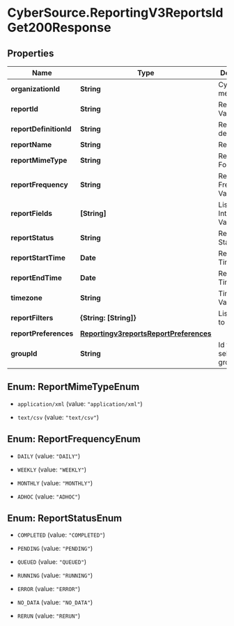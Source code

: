 # CyberSource.ReportingV3ReportsIdGet200Response

## Properties
Name | Type | Description | Notes
------------ | ------------- | ------------- | -------------
**organizationId** | **String** | CyberSource merchant id | [optional] 
**reportId** | **String** | Report ID Value | [optional] 
**reportDefinitionId** | **String** | Report definition Id | [optional] 
**reportName** | **String** | Report Name | [optional] 
**reportMimeType** | **String** | Report Format | [optional] 
**reportFrequency** | **String** | Report Frequency Value | [optional] 
**reportFields** | **[String]** | List of Integer Values | [optional] 
**reportStatus** | **String** | Report Status Value | [optional] 
**reportStartTime** | **Date** | Report Start Time Value | [optional] 
**reportEndTime** | **Date** | Report End Time Value | [optional] 
**timezone** | **String** | Time Zone Value | [optional] 
**reportFilters** | **{String: [String]}** | List of filters to apply | [optional] 
**reportPreferences** | [**Reportingv3reportsReportPreferences**](Reportingv3reportsReportPreferences.md) |  | [optional] 
**groupId** | **String** | Id for selected group. | [optional] 


<a name="ReportMimeTypeEnum"></a>
## Enum: ReportMimeTypeEnum


* `application/xml` (value: `"application/xml"`)

* `text/csv` (value: `"text/csv"`)




<a name="ReportFrequencyEnum"></a>
## Enum: ReportFrequencyEnum


* `DAILY` (value: `"DAILY"`)

* `WEEKLY` (value: `"WEEKLY"`)

* `MONTHLY` (value: `"MONTHLY"`)

* `ADHOC` (value: `"ADHOC"`)




<a name="ReportStatusEnum"></a>
## Enum: ReportStatusEnum


* `COMPLETED` (value: `"COMPLETED"`)

* `PENDING` (value: `"PENDING"`)

* `QUEUED` (value: `"QUEUED"`)

* `RUNNING` (value: `"RUNNING"`)

* `ERROR` (value: `"ERROR"`)

* `NO_DATA` (value: `"NO_DATA"`)

* `RERUN` (value: `"RERUN"`)




